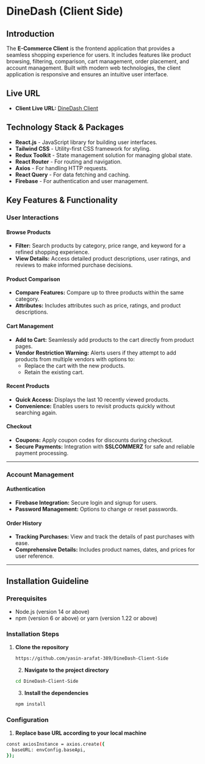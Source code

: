 # DineDash (Client Side)

## Introduction

The **E-Commerce Client** is the frontend application that provides a seamless shopping experience for users. It includes features like product browsing, filtering, comparison, cart management, order placement, and account management. Built with modern web technologies, the client application is responsive and ensures an intuitive user interface.

## Live URL

- **Client Live URL:** [DineDash Client](https://dine-dash-client-side.web.app/)

## Technology Stack & Packages

- **React.js** - JavaScript library for building user interfaces.
- **Tailwind CSS** - Utility-first CSS framework for styling.
- **Redux Toolkit** - State management solution for managing global state.
- **React Router** - For routing and navigation.
- **Axios** - For handling HTTP requests.
- **React Query** - For data fetching and caching.
- **Firebase** - For authentication and user management.

## Key Features & Functionality

### User Interactions

#### Browse Products

- **Filter:** Search products by category, price range, and keyword for a refined shopping experience.
- **View Details:** Access detailed product descriptions, user ratings, and reviews to make informed purchase decisions.

#### Product Comparison

- **Compare Features:** Compare up to three products within the same category.
- **Attributes:** Includes attributes such as price, ratings, and product descriptions.

#### Cart Management

- **Add to Cart:** Seamlessly add products to the cart directly from product pages.
- **Vendor Restriction Warning:** Alerts users if they attempt to add products from multiple vendors with options to:
  - Replace the cart with the new products.
  - Retain the existing cart.

#### Recent Products

- **Quick Access:** Displays the last 10 recently viewed products.
- **Convenience:** Enables users to revisit products quickly without searching again.

#### Checkout

- **Coupons:** Apply coupon codes for discounts during checkout.
- **Secure Payments:** Integration with **SSLCOMMERZ** for safe and reliable payment processing.

---

### Account Management

#### Authentication

- **Firebase Integration:** Secure login and signup for users.
- **Password Management:** Options to change or reset passwords.

#### Order History

- **Tracking Purchases:** View and track the details of past purchases with ease.
- **Comprehensive Details:** Includes product names, dates, and prices for user reference.

---

## Installation Guideline

### Prerequisites

- Node.js (version 14 or above)
- npm (version 6 or above) or yarn (version 1.22 or above)

### Installation Steps

1. **Clone the repository**

   ```sh
   https://github.com/yasin-arafat-389/DineDash-Client-Side
   ```

   2. **Navigate to the project directory**

   ```sh
   cd DineDash-Client-Side

   ```

   3. **Install the dependencies**

   ```sh
   npm install
   ```

### Configuration

1.  **Replace base URL according to your local machine**

```sh
const axiosInstance = axios.create({
  baseURL: envConfig.baseApi,
});
```
